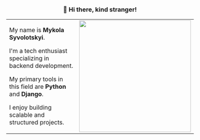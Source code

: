 <div align="center">
  <h3>👋 Hi there, kind stranger!</h3>
<table>
  <tr>
    <td>
      <p>My name is <b>Mykola Syvolotskyi</b>.</p>
      <p>I'm a tech enthusiast specializing in backend development.</p>
      <p>My primary tools in this field are <b>Python</b> and <b>Django</b>.</p>
      <p>I enjoy building scalable and structured projects.</p>
    </td>
    <td>
      <img src="https://media1.tenor.com/m/gW-J-uBKb6wAAAAd/spider-man-noir-rubiks-cube.gif" width="300">
    </td>
  </tr>
</table>
</div>
